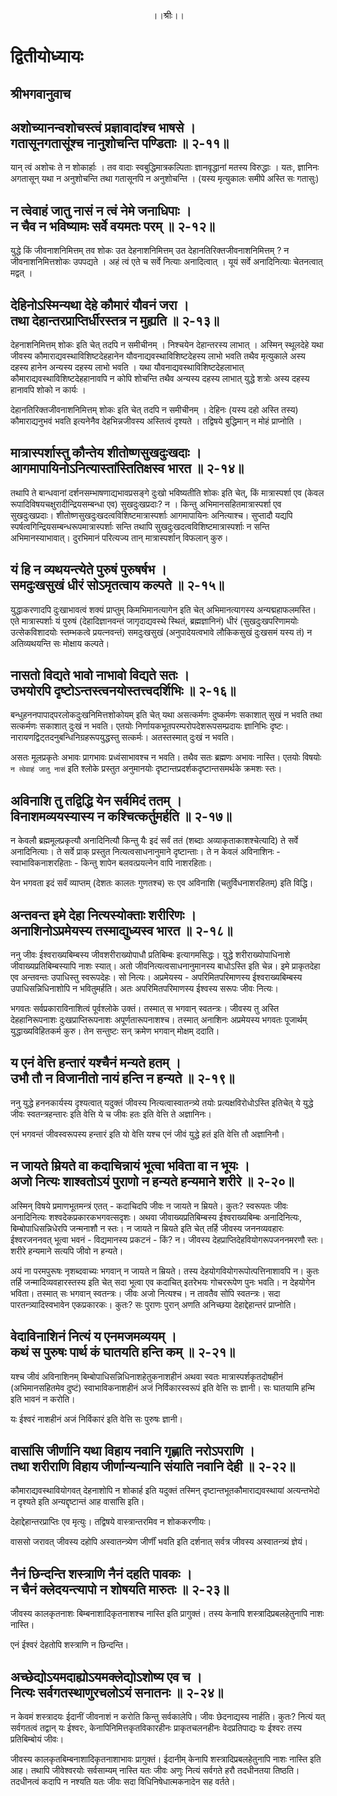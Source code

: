 <p align="center"> ।।श्रीः।। </p>

# द्वितीयोध्यायः

## श्रीभगवानुवाच
## अशोच्यानन्वशोचस्त्वं प्रज्ञावादांश्च भाषसे । <br> गतासूनगतासूंश्च नानुशोचन्ति पण्डिताः ॥ २-११॥
यान् त्वं अशोचः ते न शोकार्हाः । तव वादाः स्वबुद्धिमात्रकल्पिताः ज्ञानवृद्धानां मतस्य विरुद्धाः । यतः, ज्ञानिनः अगतासून् यथा न अनुशोचन्ति तथा गतासूनपि न अनुशोचन्ति । (यस्य मृत्युकालः समीपे अस्ति सः गतासुः)


## न त्वेवाहं जातु नासं न त्वं नेमे जनाधिपाः । <br> न चैव न भविष्यामः सर्वे वयमतः परम् ॥ २-१२॥
युद्धे किं जीवनाशनिमित्तम् तव शोकः उत देहनाशनिमित्तम् उत देहानतिरिक्तजीवनाशनिमित्तम् ? न जीवनाशनिमित्तशोकः उपपद्यते । अहं त्वं एते च सर्वे नित्याः अनादित्वात् । यूयं सर्वे अनादिनित्याः चेतनत्वात् मद्वत् । 


## देहिनोऽस्मिन्यथा देहे कौमारं यौवनं जरा । <br> तथा देहान्तरप्राप्तिर्धीरस्तत्र न मुह्यति ॥ २-१३॥
देहनाशनिमित्तम् शोकः इति चेत् तदपि न समीचीनम् । निश्चयेन देहान्तरस्य लाभात् । अस्मिन् स्थूलदेहे यथा जीवस्य कौमाराद्यवस्थाविशिष्टदेहहानेन यौवनाद्यवस्थाविशिष्टदेहस्य लाभो भवति तथैव मृत्युकाले अस्य दहस्य हानेन अन्यस्य दहस्य लाभो भवति । यथा यौवनाद्यवस्थाविशिष्टदेहलाभात् कौमाराद्यवस्थाविशिष्टदेहहानावपि न कोपि शोचन्ति तथैव अन्यस्य दहस्य लाभात् युद्धे शत्रोः अस्य दहस्य हानावपि शोको न कार्यः ।

देहानतिरिक्तजीवनाशनिमित्तम् शोकः इति चेत् तदपि न समीचीनम् । देहिनः (यस्य दहो अस्ति तस्य) कौमाराद्यनुभवं भवति इत्यनेनैव देहभिन्नजीवस्य अस्तित्वं दृश्यते । तद्विषये बुद्धिमान् न मोहं प्राप्नोति । 

## मात्रास्पर्शास्तु कौन्तेय शीतोष्णसुखदुःखदाः । <br> आगमापायिनोऽनित्यास्तांस्तितिक्षस्व भारत ॥ २-१४॥
तथापि ते बान्धवानां दर्शनसम्भाषणाद्यभावप्रसङ्गे दुःखो भविष्यतीति शोकः इति चेत्, किं मात्रास्पर्शा एव (केवल रूपादिविषयचक्षुरादीन्द्रियसम्बन्धा एव) सुखदुःखप्रदाः? न । किन्तु अभिमानसहितमात्रास्पर्शा एव सुखदुःखप्रदाः। शीतोष्णसुखदुःखदत्वविशिष्टमात्रास्पर्शाः आगमापायिनः अनित्याश्च। सुप्तादौ यद्यपि स्पर्षत्वगिन्द्रियसम्बन्धरूपमात्रास्पर्शाः सन्ति तथापि सुखदुःखदत्वविशिष्टमात्रास्पर्शाः न सन्ति अभिमानस्याभावात्। दुरभिमानं परित्यज्य तान् मात्रास्पर्शान् विफलान् कुरु। 

## यं हि न व्यथयन्त्येते पुरुषं पुरुषर्षभ । <br> समदुःखसुखं धीरं सोऽमृतत्वाय कल्पते ॥ २-१५॥
युद्धाकरणादपि दुःखाभावत्वं शक्यं प्राप्तुम् किमभिमानत्यागेन इति चेत् अभिमानत्यागस्य अन्यद्महाफलमस्ति। एते मात्रास्पर्शाः यं पुरुषं (देहादिज्ञानवन्तं जागृदाद्यवस्थे स्थितं, ब्रह्मज्ञानिनं) धीरं  (सुखदुःखपरिणामयोः उत्सेकविशादयोः स्तम्भकत्वे प्रयत्नवन्तं) समदुःखसुखं (अनुपादेयत्वभावे लौकिकसुखं दुःखसमं यस्य तं) न अतिव्यथयन्ति सः मोक्षाय कल्पते। 

## नासतो विद्यते भावो नाभावो विद्यते सतः । <br> उभयोरपि दृष्टोऽन्तस्त्वनयोस्तत्त्वदर्शिभिः ॥ २-१६॥
बन्धुहननपापाद्परलोकदुःखनिमित्तशोकोयम् इति चेत् यथा असत्कर्मणः दुष्कर्मणः सकाशात् सुखं न भवति तथा सत्कर्मणः सकाशात् दुःखं न भवति। एतयोः निर्णायकभूतपरम्परोपदेशरूपसम्प्रदायः ज्ञानिभिः दृष्टः। नारायणद्विट्तदनुबन्धिनिग्रहरूपयुद्धस्तु सत्कर्मः। अतस्तस्मात् दुःखं न भवति।

असतः मूलप्रकृतेः अभावः प्रागभावः प्रध्वंसाभावश्च न भवति। तथैव सतः ब्रह्मणः अभावः नास्ति। एतयोः विषयोः `न त्वेवाहं जातु नासं` इति श्लोके प्रस्तुत अनुमानयोः दृष्टान्तप्रदर्शकदृष्टान्तसमर्थके क्रमशः स्तः। 

## अविनाशि तु तद्विद्धि येन सर्वमिदं ततम् । <br> विनाशमव्ययस्यास्य न कश्चित्कर्तुमर्हति ॥ २-१७॥
न केवलौ ब्रह्ममूलप्रकृत्यौ अनादिनित्यौ किन्तु यैः इदं सर्वं ततं (शब्दाः अव्याकृताकाशश्चेत्यादि) ते सर्वे अनादिनित्याः। ते सर्वे प्राक् प्रस्तुत नित्यत्वसाधनानुमाने दृष्टान्ताः। ते न केवलं अविनाशिनः - स्वाभाविकनाशरहिताः - किन्तु शापेन बलवत्प्रयत्नेन वापि नाशरहिताः। 

येन भगवता इदं सर्वं व्याप्तम् (देशतः कालतः गुणतश्च) सः एव अविनाशि (चतुर्विधनाशरहितम्) इति विद्धि। 

## अन्तवन्त इमे देहा नित्यस्योक्ताः शरीरिणः । <br> अनाशिनोऽप्रमेयस्य तस्माद्युध्यस्व भारत ॥ २-१८॥
ननु जीवः ईश्वराख्यबिम्बस्य जीवशरीराख्योपाधौ प्रतिबिम्बः इत्यागमसिद्धः। युद्धे शरीराख्योपाधिनाशे जीवाख्यप्रतिबिम्बस्यापि नाशः स्यात्। अतो जीवनित्यत्वसाधनानुमानस्य बाधोऽस्ति इति चेन्न। इमे प्राकृतदेहा एव अन्तवन्तः उपाधिस्तु स्वरूपदेहः। सो नित्यः। अप्रमेयस्य - अपरिमितपरिमाणस्य ईश्वराख्यबिम्बस्य उपाधिसन्निधिनाशोपि न भवितुमर्हति। अतः अपरिमितपरिमाणस्य ईश्वस्य सरूपः जीवः नित्यः।

भगवतः सर्वप्रकाराविनाशित्वं पूर्वश्लोके उक्तं। तस्मात् स भगवान् स्वतन्त्रः। जीवस्य तु अस्ति देहहानिरूपनाशः दुःखप्राप्तिरूपनाशः अपूर्णतारूपनाशश्च। तस्मात् अनाशिनः अप्रमेयस्य भगवतः पूजार्थम् युद्धाख्यविहितकर्म कुरु। तेन सन्तुष्टः सन् क्रमेण भगवान् मोक्षम् ददाति। 

## य एनं वेत्ति हन्तारं यश्चैनं मन्यते हतम् । <br> उभौ तौ न विजानीतो नायं हन्ति न हन्यते ॥ २-१९॥
ननु युद्धे हननकार्यस्य दृश्यत्वात् यदुक्तं जीवस्य नित्यत्वास्वातन्त्र्ये तयोः प्रत्यक्षविरोधोऽस्ति इतिचेत् ये युद्धे जीवः स्वतन्त्रहन्तारः इति वेत्ति ये च जीवः हतः इति वेत्ति ते अज्ञानिनः। 

एनं भगवन्तं जीवस्वरूपस्य हन्तारं इति यो वेत्ति यश्च एनं जीवं युद्धे हतं इति वेत्ति तौ अज्ञानिनौ। 

## न जायते म्रियते वा कदाचिन्नायं भूत्वा भविता वा न भूयः । <br> अजो नित्यः शाश्वतोऽयं पुराणो न हन्यते हन्यमाने शरीरे ॥ २-२०॥
अस्मिन् विषये प्रमाणभूतमन्त्रं एतत् - 
कदाचिदपि जीवः न जायते न म्रियते। कुतः? स्वरूपतः जीवः अनादिनित्यः शश्वदेकप्रकारकभगवत्सदृशः। अथवा जीवाख्यप्रतिबिम्बस्य  ईश्वराख्यबिम्बः अनादिनित्यः, बिम्बोपाधिसन्निधेरपि जन्मनाशौ न स्तः। न जायते न म्रियते इति चेत् तर्हि जीवस्य जननव्यवहारः ईश्वरजननवत् भूत्वा भवनं - विद्यमानस्य प्रकटनं - किं? न। जीवस्य देहप्राप्तिदेहवियोगरूपजननमरणौ स्तः। शरीरे हन्यमाने सत्यपि जीवो न हन्यते। 

अयं ना परमपुरूषः नृशब्दवाच्यः भगवान् न जायते न म्रियते। तस्य देहयोगवियोगरूपोत्पत्तिनाशावपि न। कुतः तर्हि जन्मादिव्यवहारस्तस्य इति चेत् सदा भूत्वा एव कदाचित् इतरेभयः गोचररूपेण पुनः भवति। न देहयोगेन भविता। तस्मात् सः भगवान् स्वतन्त्रः। जीवः अजो नित्यश्च। न तावतैव सोपि स्वतन्त्रः। सदा पारतन्त्र्यादिस्वभावेन एकप्रकारकः। कुतः? सः पुराणः पुरान् अणति अनिच्छया देहाद्देहान्तरं प्राप्नोति। 

## वेदाविनाशिनं नित्यं य एनमजमव्ययम् । <br> कथं स पुरुषः पार्थ कं घातयति हन्ति कम् ॥ २-२१॥
यश्च जीवं अविनाशिनम् बिम्बोपाधिसन्निधिनाशहेतुकनाशहीनं अथवा स्वतः मात्रास्पर्शकृतदोषहीनं (अभिमानसहितमेव दुष्टं) स्वाभाविकनाशहीनं अजं निर्विकारस्वरूपं इति वेत्ति सः ज्ञानी। सः घातयामि हन्मि इति भावनं न करोति। 

यः ईश्वरं नाशहीनं अजं निर्विकारं इति वेत्ति सः पुरुषः ज्ञानी। 

## वासांसि जीर्णानि यथा विहाय नवानि गृह्णाति नरोऽपराणि । <br> तथा शरीराणि विहाय जीर्णान्यन्यानि संयाति नवानि देही ॥ २-२२॥
कौमाराद्यवस्थावियोगवत् देहनाशोपि न शोकार्ह इति यदुक्तं तस्मिन् दृष्टान्तभूतकौमाराद्यवस्थायां अत्यन्तभेदो न दृश्यते इति अन्यद्दृष्टान्तं आह वासांसि इति। 

देहाद्देहान्तरप्राप्तिः एव मृत्युः। तद्विषये वास्त्रान्तरमिव न शोककरणीयः। 

वाससो जरावत् जीवस्य दहोपि अस्वातन्त्र्येण जीर्णीं भवति इति दर्शनात् सर्वत्र जीवस्य अस्वातन्त्र्यं ज्ञेयं। 

## नैनं छिन्दन्ति शस्त्राणि नैनं दहति पावकः । <br> न चैनं क्लेदयन्त्यापो न शोषयति मारुतः ॥ २-२३॥
जीवस्य कालकृतनाशः बिम्बनाशादिकृतनाशश्च नास्ति इति प्रागुक्तं। तस्य केनापि शस्त्रादिप्रबलहेतुनापि नाशः नास्ति। 

एनं ईश्वरं देहतोपि शस्त्राणि न छिन्दन्ति।

## अच्छेद्योऽयमदाह्योऽयमक्लेद्योऽशोष्य एव च । <br> नित्यः सर्वगतस्थाणुरचलोऽयं सनातनः ॥ २-२४॥
न केवमं शस्त्रादयः ईदानीं जीवनाशं न करोति किन्तु सर्वकालेपि। जीवः छेदनाद्यस्य नार्हति। कुतः? नित्यं यत् सर्वगतत्वं तद्वान् यः ईश्वरः, केनापिनिमित्तकृतविकारहीनः प्राकृतचलनहीनः वेदप्रतिपाद्यः यः ईश्वरः तस्य प्रतिबिम्बोयं जीवः।

जीवस्य कालकृतबिम्बनाशादिकृतनाशाभावः प्रागुक्तं। ईदानीम् केनापि शस्त्रादिप्रबलहेतुनापि नाशः नास्ति इति आह। तथापि जीवेश्वरयोः सर्वसाम्यम् नास्ति यतः जीवः अणुः नित्यं सर्वगते हरौ तदधीनतया तिष्ठति। तदधीनत्वं कदापि न नश्यति यतः जीवः सदा विधिनिषेधात्मकनादेन सह वर्तते। 
